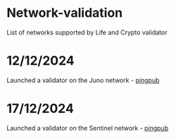 # Network-validation
List of networks supported by Life and Crypto validator

# 12/12/2024

Launched a validator on the Juno network - [pingpub](https://www.mintscan.io/juno/tx/A2122CDAB06010481D7DC566A5AFF44D96DF8112818A32E32D10695FDDB580D3?height=22022788)

# 17/12/2024 

Launched a validator on the Sentinel network - [pingpub](https://ping.pub/sentinel/tx/6F5C551E25A534CB3998834D9C9DEB3AE8F2A50F044234647F366BE144A27BFF)

